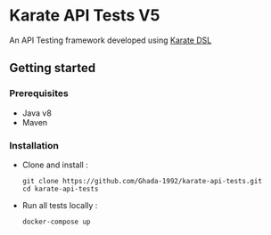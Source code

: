 # Karate API Tests V5

An API Testing framework developed using [Karate DSL](https://github.com/karatelabs/karate)

## Getting started

### Prerequisites
* Java v8
* Maven

### Installation
* Clone and install :
    ```
    git clone https://github.com/Ghada-1992/karate-api-tests.git
    cd karate-api-tests
    ``` 
* Run all tests locally :
    ```
    docker-compose up
    ```
